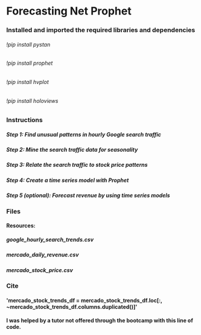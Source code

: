 # Forecasting Net Prophet

### Installed and imported the required libraries and dependencies
###### !pip install pystan
###### !pip install prophet
###### !pip install hvplot
###### !pip install holoviews

### Instructions

##### Step 1: Find unusual patterns in hourly Google search traffic
##### Step 2: Mine the search traffic data for seasonality
##### Step 3: Relate the search traffic to stock price patterns
##### Step 4: Create a time series model with Prophet
##### Step 5 (optional): Forecast revenue by using time series models

### Files

#### Resources: 
##### google_hourly_search_trends.csv
##### mercado_daily_revenue.csv
##### mercado_stock_price.csv 


### Cite

#### 'mercado_stock_trends_df = mercado_stock_trends_df.loc[:, ~mercado_stock_trends_df.columns.duplicated()]'
#### I was helped by a tutor not offered through the bootcamp with this line of code.

